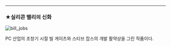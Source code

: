 ---
### ★실리콘 밸리의 신화
![bill_jobs][silicon]

[silicon]: https://lh3.googleusercontent.com/bb6jvN4zOT3aT-VObJt3h_sSvIMNB_0fl4gX_iR7zVFEFs84FDTsKtb73AcPkexhDvSKhxJgzrqq4sU=w929-h932
  
PC 산업의 초창기 시절 빌 게이츠와 스티브 잡스의 개발 활약상을 그린 작품이다. 
